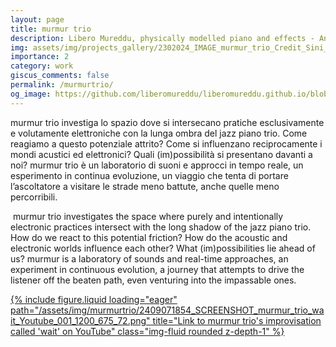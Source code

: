 ```yaml
---
layout: page
title: murmur trio
description: Libero Mureddu, physically modelled piano and effects - Andrea Grossi, double bass - Cristiano Calcagnile, drums and objects
img: assets/img/projects_gallery/2302024_IMAGE_murmur_trio_Credit_Sini_Makinen_001_700x700.jpeg
importance: 2
category: work
giscus_comments: false
permalink: /murmurtrio/
og_image: https://github.com/liberomureddu/liberomureddu.github.io/blob/050139cee413f48cc05d9c9746fa728de185c608/assets/img/social_media_gallery/2302024_IMAGE_murmur_trio_Credit_Sini_Ma%CC%88kinen_001_1200_630.jpg?raw=true
---
```

murmur trio investiga lo spazio dove si intersecano pratiche esclusivamente e volutamente elettroniche con la lunga ombra del jazz piano trio. Come reagiamo a questo potenziale attrito? Come si influenzano reciprocamente i mondi acustici ed elettronici? Quali (im)possibilità si presentano davanti a noi? 
murmur trio è un laboratorio di suoni e approcci in tempo reale, un esperimento in continua evoluzione, un viaggio che tenta di portare l’ascoltatore a visitare le strade meno battute, anche quelle meno percorribili.

​
murmur trio investigates the space where purely and intentionally electronic practices intersect with the long shadow of the jazz piano trio. How do we react to this potential friction? How do the acoustic and electronic worlds influence each other? What (im)possibilities lie ahead of us? 
murmur is a laboratory of sounds and real-time approaches, an experiment in continuous evolution, a journey that attempts to drive the listener off the beaten path, even venturing into the impassable ones.


<div class="row">
    <div class="col-sm mt-3 mt-md-0">
        <a href="https://youtu.be/mx4gk79WcxE?si=GhimhlZ4hQGHCb4b">
        {% include figure.liquid loading="eager" path="/assets/img/murmurtrio/2409071854_SCREENSHOT_murmur_trio_wait_Youtube_001_1200_675_72.png" title="Link to murmur trio's improvisation called 'wait' on YouTube" class="img-fluid rounded z-depth-1" %}
            </a>
    </div>



